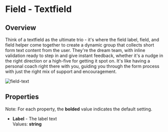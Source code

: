 # Field - Textfield

## Overview
Think of a textfield as the ultimate trio - it's where the field label, field, and field helper come together to create a dynamic group that collects short form text content from the user. They're the dream team, with inline validation ready to step in and give instant feedback, whether it's a nudge in the right direction or a high-five for getting it spot on. It's like having a personal coach right there with you, guiding you through the form process with just the right mix of support and encouragement.

![field-text](https://github.com/user-attachments/assets/1bc2624e-c88f-47c2-a26e-e7a8b9482dbb)


## Properties
Note: For each property, the **bolded** value indicates the default setting.

- **Label** - The label text  
  Values: **string**
